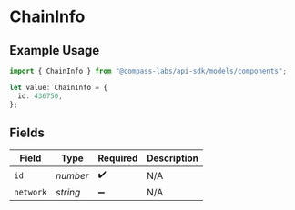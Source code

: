 # ChainInfo

## Example Usage

```typescript
import { ChainInfo } from "@compass-labs/api-sdk/models/components";

let value: ChainInfo = {
  id: 436750,
};
```

## Fields

| Field              | Type               | Required           | Description        |
| ------------------ | ------------------ | ------------------ | ------------------ |
| `id`               | *number*           | :heavy_check_mark: | N/A                |
| `network`          | *string*           | :heavy_minus_sign: | N/A                |